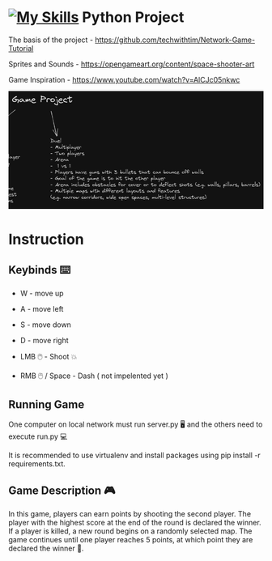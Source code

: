 # [![My Skills](https://skillicons.dev/icons?i=python)](https://skillicons.dev) Python Project

The basis of the project - https://github.com/techwithtim/Network-Game-Tutorial

Sprites and Sounds - https://opengameart.org/content/space-shooter-art

Game Inspiration - https://www.youtube.com/watch?v=AlCJc05nkwc

![Game Idea](320744117_5722551721127289_3582924636103691263_n.png)

# Instruction

## Keybinds ⌨️

- W - move up
- A - move left
- S - move down
- D - move right

- LMB 🖱️ - Shoot 💥
- RMB 🖱️ / Space - Dash ( not impelented yet )

## Running Game

One computer on local network must run server.py 🖥️ and the others need to execute run.py 💻

It is recommended to use virtualenv and install packages using pip install -r requirements.txt.

## Game Description 🎮

In this game, players can earn points by shooting the second player. The player with the highest score at the end of the round is declared the winner. If a player is killed, a new round begins on a randomly selected map. The game continues until one player reaches 5 points, at which point they are declared the winner 🥇.
